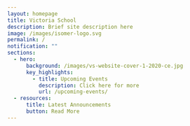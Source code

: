 ```yaml
---
layout: homepage
title: Victoria School
description: Brief site description here
image: /images/isomer-logo.svg
permalink: /
notification: ""
sections:
  - hero:
      background: /images/vs-website-cover-1-2020-ce.jpg
      key_highlights:
        - title: Upcoming Events
          description: Click here for more
          url: /upcoming-events/
  - resources:
      title: Latest Announcements
      button: Read More
---
```

